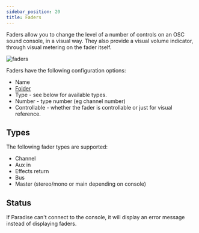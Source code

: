 ```yaml
---
sidebar_position: 20
title: Faders
---
```


Faders allow you to change the level of a number of controls on an OSC sound console, in a visual way. They also provide a visual volume indicator, through visual metering on the fader itself.

![faders](@site/static/img/tutorial/control-panel/faders.png)

Faders have the following configuration options:

- Name
- [Folder](folders)
- Type - see below for available types.
- Number - type number (eg channel number)
- Controllable - whether the fader is controllable or just for visual reference.

## Types

The following fader types are supported:

- Channel
- Aux in
- Effects return
- Bus
- Master (stereo/mono or main depending on console)

## Status

If Paradise can't connect to the console, it will display an error message instead of displaying faders.